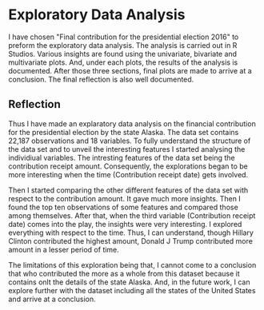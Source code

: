 # Exploratory Data Analysis

  I have chosen "Final contribution for the presidential election 2016" to preform the exploratory data analysis. The analysis is carried out in R Studios. Various insights are found using the univariate, bivariate and multivariate plots. And, under each plots, the results of the analysis is documented. After those three sections, final plots are made to arrive at a conclusion. The final reflection is also well documented. 
  
## Reflection
  Thus I have made an explaratory data analysis on the financial contribution for the presidential election by the state Alaska. The data set contains 22,187 observations and 18 variables. To fully understand the structure of the data set and to unveil the interesting features I started analysing the individiual variables. The intresting features of the data set being the contribution receipt amount. Consequently, the explorations began to be more interesting when the time (Contribution receipt date) gets involved.

Then I started comparing the other different features of the data set with respect to the contribution amount. It gave much more insights. Then I found the top ten observations of some features and compared those among themselves. After that, when the third variable (Contribution receipt date) comes into the play, the insights were very interesting. I explored everything with respect to the time. Thus, I can understand, though Hillary Clinton contributed the highest amount, Donald J Trump contributed more amount in a lesser period of time.

The limitations of this exploration being that, I cannot come to a conclusion that who contributed the more as a whole from this dataset because it contains onlt the details of the state Alaska. And, in the future work, I can explore further with the dataset including all the states of the United States and arrive at a conclusion.
